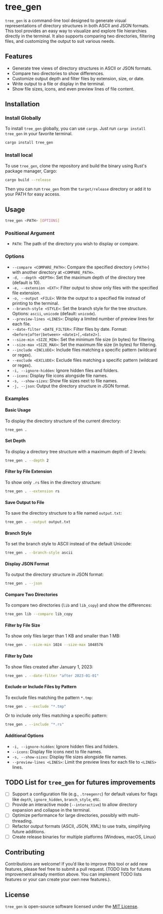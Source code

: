 # tree_gen

`tree_gen` is a command-line tool designed to generate visual representations of directory structures in both ASCII and JSON formats. This tool provides an easy way to visualize and explore file hierarchies directly in the terminal. It also supports comparing two directories, filtering files, and customizing the output to suit various needs.

## Features

- Generate tree views of directory structures in ASCII or JSON formats.
- Compare two directories to show differences.
- Customize output depth and filter files by extension, size, or date.
- Write output to a file or display in the terminal.
- Show file sizes, icons, and even preview lines of file content.

## Installation

### Install Globally

To install `tree_gen` globally, you can use `cargo`. Just run `cargo install tree_gen` in your favorite terminal.

```bash
cargo install tree_gen
```

### Install local

To use `tree_gen`, clone the repository and build the binary using Rust's package manager, Cargo:

```bash
cargo build --release
```

Then you can run `tree_gen` from the `target/release` directory or add it to your PATH for easy access.

## Usage

```bash
tree_gen <PATH> [OPTIONS]
```

### Positional Argument

- `PATH`: The path of the directory you wish to display or compare.

### Options

- `--compare <COMPARE_PATH>`: Compare the specified directory (`<PATH>`) with another directory at `<COMPARE_PATH>`.
- `-d, --depth <DEPTH>`: Set the maximum depth of the directory tree (default is 10).
- `-e, --extension <EXT>`: Filter output to show only files with the specified file extension.
- `-o, --output <FILE>`: Write the output to a specified file instead of printing to the terminal.
- `--branch-style <STYLE>`: Set the branch style for the tree structure. Options: `ascii`, `unicode` (default: `unicode`).
- `--preview-lines <LINES>`: Display a limited number of preview lines for each file.
- `--date-filter <DATE_FILTER>`: Filter files by date. Format: `<before|after|between> <date1>[,<date2>]`.
- `--size-min <SIZE_MIN>`: Set the minimum file size (in bytes) for filtering.
- `--size-max <SIZE_MAX>`: Set the maximum file size (in bytes) for filtering.
- `--include <INCLUDE>`: Include files matching a specific pattern (wildcard or regex).
- `--exclude <EXCLUDE>`: Exclude files matching a specific pattern (wildcard or regex).
- `-i, --ignore-hidden`: Ignore hidden files and folders.
- `--icons`: Display file icons alongside file names.
- `-s, --show-sizes`: Show file sizes next to file names.
- `-j, --json`: Output the directory structure in JSON format.

### Examples

#### Basic Usage

To display the directory structure of the current directory:

```bash
tree_gen .
```

#### Set Depth

To display a directory tree structure with a maximum depth of 2 levels:

```bash
tree_gen . --depth 2
```

#### Filter by File Extension

To show only `.rs` files in the directory structure:

```bash
tree_gen . --extension rs
```

#### Save Output to File

To save the directory structure to a file named `output.txt`:

```bash
tree_gen . --output output.txt
```

#### Branch Style

To set the branch style to ASCII instead of the default Unicode:

```bash
tree_gen . --branch-style ascii
```

#### Display JSON Format

To output the directory structure in JSON format:

```bash
tree_gen . --json
```

#### Compare Two Directories

To compare two directories (`lib` and `lib_copy`) and show the differences:

```bash
tree_gen lib --compare lib_copy
```

#### Filter by File Size

To show only files larger than 1 KB and smaller than 1 MB:

```bash
tree_gen . --size-min 1024 --size-max 1048576
```

#### Filter by Date

To show files created after January 1, 2023:

```bash
tree_gen . --date-filter "after 2023-01-01"
```

#### Exclude or Include Files by Pattern

To exclude files matching the pattern `*.tmp`:

```bash
tree_gen . --exclude "*.tmp"
```

Or to include only files matching a specific pattern:

```bash
tree_gen . --include "*.rs"
```

#### Additional Options

- `-i, --ignore-hidden`: Ignore hidden files and folders.
- `--icons`: Display file icons next to file names.
- `-s, --show-sizes`: Display file sizes alongside file names.
- `--preview-lines <LINES>`: Limit the preview lines for each file to `<LINES>` lines.

## TODO List for `tree_gen` for futures improvements

- [ ] Support a configuration file (e.g., `.treegenrc`) for default values for flags like `depth`, `ignore_hidden`, `branch_style`, etc.
- [ ] Provide an interactive mode (`--interactive`) to allow directory expansion and collapse in the terminal.
- [ ] Optimize performance for large directories, possibly with multi-threading.
- [ ] Refactor output formats (ASCII, JSON, XML) to use traits, simplifying future additions.
- [ ] Create release binaries for multiple platforms (Windows, macOS, Linux)

## Contributing

Contributions are welcome! If you’d like to improve this tool or add new features, please feel free to submit a pull request. (TODO lists for futures improvement already mention above. You can implement TODO lists features or your can create your own new features.).

## License

`tree_gen` is open-source software licensed under the [MIT License](/LICENSE).
